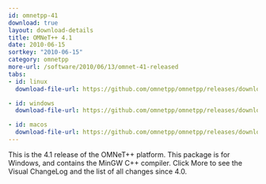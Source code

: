```yaml
---
id: omnetpp-41
download: true
layout: download-details
title: OMNeT++ 4.1
date: 2010-06-15
sortkey: "2010-06-15"
category: omnetpp
more-url: /software/2010/06/13/omnet-41-released
tabs:
- id: linux
  download-file-url: https://github.com/omnetpp/omnetpp/releases/download/omnetpp-4.1/omnetpp-4.1-src.tgz

- id: windows
  download-file-url: https://github.com/omnetpp/omnetpp/releases/download/omnetpp-4.1/omnetpp-4.1-src-windows.zip

- id: macos
  download-file-url: https://github.com/omnetpp/omnetpp/releases/download/omnetpp-4.1/omnetpp-4.1-src.tgz
---
```


This is the 4.1 release of the OMNeT++ platform. This package is for Windows,
and contains the MinGW C++ compiler. Click More to see the Visual ChangeLog and the
list of all changes since 4.0.



